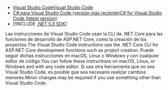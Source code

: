 * [<span data-ttu-id="a9afd-101">Visual Studio Code</span><span class="sxs-lookup"><span data-stu-id="a9afd-101">Visual Studio Code</span></span>](https://code.visualstudio.com/download)
* [<span data-ttu-id="a9afd-102">C# para Visual Studio Code (versión más reciente)</span><span class="sxs-lookup"><span data-stu-id="a9afd-102">C# for Visual Studio Code (latest version)</span></span>](https://marketplace.visualstudio.com/items?itemName=ms-dotnettools.csharp)
* [!INCLUDE [.NET 5.0 SDK](~/includes/5.0-SDK.md)]

<span data-ttu-id="a9afd-103">Las instrucciones de Visual Studio Code usan la CLI de .NET Core para las funciones de desarrollo de ASP.NET Core, como la creación de los proyectos.</span><span class="sxs-lookup"><span data-stu-id="a9afd-103">The Visual Studio Code instructions use the .NET Core CLI for ASP.NET Core development functions such as project creation.</span></span> <span data-ttu-id="a9afd-104">Puede seguir dichas instrucciones en macOS, Linux o Windows y con cualquier editor de código.</span><span class="sxs-lookup"><span data-stu-id="a9afd-104">You can follow these instructions on macOS, Linux, or Windows and with any code editor.</span></span> <span data-ttu-id="a9afd-105">Si usa otra herramienta que no sea Visual Studio Code, es posible que sea necesario realizar cambios menores.</span><span class="sxs-lookup"><span data-stu-id="a9afd-105">Minor changes may be required if you use something other than Visual Studio Code.</span></span>
